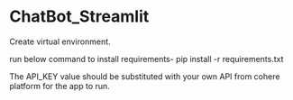 # ChatBot_Streamlit

Create virtual environment.

run below command to install requirements- pip install -r requirements.txt

The API_KEY value should be substituted with your own API from cohere platform for the app to run.
